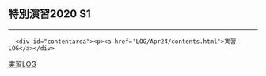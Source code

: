 ## 特別演習2020 S1
---
      <div id="contentarea"><p><a href='LOG/Apr24/contents.html'>実習LOG</a></div>
[実習LOG](LOG/Apr24/contents.html)
